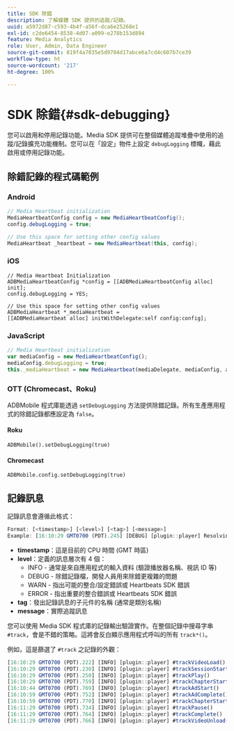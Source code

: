 ```yaml
---
title: SDK 除錯
description: 了解媒體 SDK 提供的追蹤/記錄。
uuid: a5972d87-c593-4b4f-a56f-dca6e25268e1
exl-id: c2de6454-8538-4d07-a099-e278b153d894
feature: Media Analytics
role: User, Admin, Data Engineer
source-git-commit: 819f4a7035e5d9704d17abce6a7cd4c607b7ce39
workflow-type: ht
source-wordcount: '217'
ht-degree: 100%

---
```


# SDK 除錯{#sdk-debugging}

您可以啟用和停用記錄功能。Media SDK 提供可在整個媒體追蹤堆疊中使用的追蹤/記錄擴充功能機制。您可以在「設定」物件上設定 `debugLogging` 標幟，藉此啟用或停用記錄功能。

## 除錯記錄的程式碼範例

### Android

```java
// Media Heartbeat initialization
MediaHeartbeatConfig config = new MediaHeartbeatConfig();
config.debugLogging = true;

// Use this space for setting other config values
MediaHeartbeat _heartbeat = new MediaHeartbeat(this, config);
```

### iOS

```
// Media Heartbeat Initialization
ADBMediaHeartbeatConfig *config = [[ADBMediaHeartbeatConfig alloc] init];
config.debugLogging = YES;

// Use this space for setting other config values
ADBMediaHeartbeat *_mediaHeartbeat =  
[[ADBMediaHeartbeat alloc] initWithDelegate:self config:config];
```

### JavaScript

```js
// Media Heartbeat initialization
var mediaConfig = new MediaHeartbeatConfig();
mediaConfig.debugLogging = true;
this._mediaHeartbeat = new MediaHeartbeat(mediaDelegate, mediaConfig, appMeasurement);
```

### OTT (Chromecast、Roku)

ADBMobile 程式庫能透過 `setDebugLogging` 方法提供除錯記錄。所有生產應用程式的除錯記錄都應設定為 `false`。

#### Roku

```
ADBMobile().setDebugLogging(true)
```

#### Chromecast

```
ADBMobile.config.setDebugLogging(true)
```

## 記錄訊息

記錄訊息會遵循此格式：

```js
Format: [<timestamp>] [<level>] [<tag>] [<message>]
Example: [16:10:29 GMT­0700 (PDT).245] [DEBUG] [plugin::player] Resolving qos.startupTime: 0
```

* **timestamp**：這是目前的 CPU 時間 (GMT 時區)
* **level**：定義的訊息層次有 4 個：
   * INFO - 通常是來自應用程式的輸入資料 (驗證播放器名稱、視訊 ID 等)
   * DEBUG - 除錯記錄檔，開發人員用來除錯更複雜的問題
   * WARN - 指出可能的整合/設定錯誤或 Heartbeats SDK 錯誤
   * ERROR - 指出重要的整合錯誤或 Heartbeats SDK 錯誤
* **tag**：發出記錄訊息的子元件的名稱 (通常是類別名稱)
* **message**：實際追蹤訊息

您可以使用 Media SDK 程式庫的記錄輸出驗證實作。在整個記錄中搜尋字串 `#track`，會是不錯的策略。這將會反白顯示應用程式呼叫的所有 `track*()`。

例如，這是篩選了 `#track` 之記錄的外觀：

```js
[16:10:29 GMT­0700 (PDT).222] [INFO] [plugin::player] #trackVideoLoad()
[16:10:29 GMT­0700 (PDT).230] [INFO] [plugin::player] #trackSessionStart()
[16:10:29 GMT­0700 (PDT).250] [INFO] [plugin::player] #trackPlay()
[16:10:29 GMT­0700 (PDT).759] [INFO] [plugin::player] #trackChapterStart()
[16:10:44 GMT­0700 (PDT).769] [INFO] [plugin::player] #trackAdStart()
[16:10:59 GMT­0700 (PDT).752] [INFO] [plugin::player] #trackAdComplete()
[16:10:59 GMT­0700 (PDT).770] [INFO] [plugin::player] #trackChapterStart()
[16:11:29 GMT­0700 (PDT).734] [INFO] [plugin::player] #trackPause()
[16:11:29 GMT­0700 (PDT).764] [INFO] [plugin::player] #trackComplete()
[16:11:29 GMT­0700 (PDT).766] [INFO] [plugin::player] #trackVideoUnload()
```
